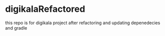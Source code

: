 # digikalaRefactored
this repo is for digikala project after refactoring and updating depenedecies and gradle
